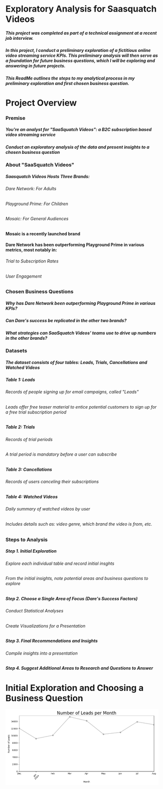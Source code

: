 # Exploratory Analysis for Saasquatch Videos

##### This project was completed as part of a technical assignment at a recent job interview. 
##### In this project, I conduct a preliminary exploration of a fictitious online video streaming service KPIs. This preliminary analysis will then serve as a foundation for future business questions, which I will be exploring and answering in future projects.
##### This ReadMe outlines the steps to my analytical process in my preliminary exploration and first chosen business question. 

# Project Overview

### Premise
##### You're an analyst for "SaaSquatch Videos": a B2C subscription based video streaming service
##### Conduct an exploratory analysis of the data and present insights to a chosen business question

### About "SaaSquatch Videos"
##### Saasquatch Videos Hosts Three Brands:
###### Dare Network: For Adults
###### Playground Prime: For Children
###### Mosaic: For General Audiences
#### Mosaic is a recently launched brand
#### Dare Network has been outperforming Playground Prime in various metrics, most notably in:
###### Trial to Subscription Rates
###### User Engagement

### Chosen Business Questions
##### Why has Dare Network been outperforming Playground Prime in various KPIs?
##### Can Dare's success be replicated in the other two brands?
##### What strategies can SaaSquatch Videos' teams use to drive up numbers in the other brands?

### Datasets
##### The dataset consists of four tables: Leads, Trials, Cancellations and Watched Videos
##### Table 1: Leads
###### Records of people signing up for email campaigns, called "Leads"
###### Leads offer free teaser material to entice potential customers to sign up for a free trial subscription period
##### Table 2: Trials
###### Records of trial periods
###### A trial period is mandatory before a user can subscribe
##### Table 3: Cancellations
###### Records of users canceling their subscriptions
##### Table 4: Watched Videos
###### Daily summary of watched videos by user
###### Includes details such as: video genre, which brand the video is from, etc.

### Steps to Analysis
##### Step 1. Initial Exploration
###### Explore each individual table and record initial insghts
###### From the initial insights, note potential areas and business questions to explore
##### Step 2. Choose a Single Area of Focus (Dare's Success Factors)
###### Conduct Statistical Analyses
###### Create Visualizations for a Presentation
##### Step 3. Final Recommendations and Insights
###### Compile insights into a presentation
##### Step 4. Suggest Additional Areas to Research and Questions to Answer

# Initial Exploration and Choosing a Business Question

![visual_1](visualizations/month_emailed_counts.png)


